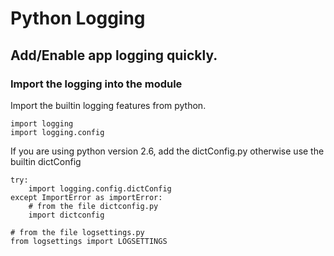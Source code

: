 # Python Logging
## Add/Enable app logging quickly.

### Import the logging into the module
Import the builtin logging features from python.

```
import logging
import logging.config

```

If you are using python version 2.6, add the dictConfig.py otherwise use the 
builtin dictConfig

```
try:
    import logging.config.dictConfig
except ImportError as importError:
    # from the file dictconfig.py
    import dictconfig

# from the file logsettings.py
from logsettings import LOGSETTINGS
``` 
